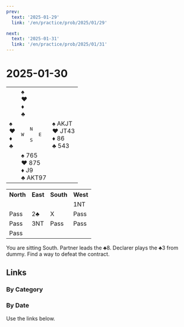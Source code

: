```yaml
---
prev:
  text: '2025-01-29'
  link: '/en/practice/prob/2025/01/29'

next:
  text: '2025-01-31'
  link: '/en/practice/prob/2025/01/31'
---
```


# 2025-01-30

<table class="deal">
	<tr>
		<td></td>
		<td>♠ <br>♥ <br>♦ <br>♣ </td>
		<td></td>
	</tr>
	<tr>
		<td>♠ <br>♥ <br>♦ <br>♣ </td>
		<td><pre>   N<br>W     E<br>   S</pre></td>
		<td>♠ AKJT<br>♥ JT43<br>♦ 86<br>♣ 543</td>
	</tr>
	<tr>
		<td></td>
		<td>♠ 765<br>♥ 875<br>♦ J9<br>♣ AKT97</td>
		<td></td>
	</tr>
</table>

<table class="auction">
	<tr>
		<th>North</th>
		<th>East</th>
		<th>South</th>
		<th>West</th>
	</tr>
	<tr>
		<td></td>
		<td></td>
		<td></td>
		<td>1NT</td>
	</tr>
	<tr>
		<td>Pass</td>
		<td>2♣</td>
		<td>X</td>
		<td>Pass</td>
	</tr>
	<tr>
		<td>Pass</td>
		<td>3NT</td>
		<td>Pass</td>
		<td>Pass</td>
	</tr>
	<tr>
		<td>Pass</td>
		<td></td>
		<td></td>
		<td></td>
	</tr>
</table>

You are sitting South. Partner leads the ♣8. Declarer plays the ♣3 from dummy. Find a way to defeat the contract.

## Links

[<Badge type="tip" text="Check Solution"/>](/en/learning/prob/2025/01/30)

### By Category

[<Badge type="tip" text="<--"/>](/en/practice/prob/2025/01/28)
[<Badge type="tip" text="Calendar"/>](/en/practice/calendar/2025/01)
[<Badge type="info" text="-->"/>](/en/practice/prob/2025/01/30#links)

### By Date

Use the links below.